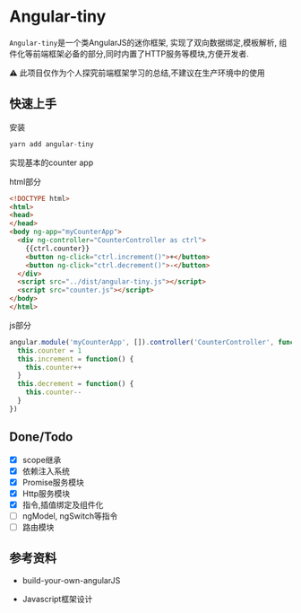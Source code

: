 # Angular-tiny

`Angular-tiny`是一个类AngularJS的迷你框架, 实现了双向数据绑定,模板解析, 组件化等前端框架必备的部分,同时内置了HTTP服务等模块,方便开发者.

⚠ 此项目仅作为个人探究前端框架学习的总结,不建议在生产环境中的使用

## 快速上手

安装

```js
yarn add angular-tiny
```

实现基本的counter app

html部分

```html
<!DOCTYPE html>
<html>
<head>
</head>
<body ng-app="myCounterApp">
  <div ng-controller="CounterController as ctrl">
    {{ctrl.counter}}
    <button ng-click="ctrl.increment()">+</button>
    <button ng-click="ctrl.decrement()">-</button>
  </div>
  <script src="../dist/angular-tiny.js"></script>
  <script src="counter.js"></script>
</body>
</html>

```

js部分

```js
angular.module('myCounterApp', []).controller('CounterController', function() {
  this.counter = 1
  this.increment = function() {
    this.counter++
  }
  this.decrement = function() {
    this.counter--
  }
})

```

## Done/Todo

- [x] scope继承
- [x] 依赖注入系统
- [x] Promise服务模块
- [x] Http服务模块
- [x] 指令,插值绑定及组件化
- [ ] ngModel, ngSwitch等指令
- [ ] 路由模块

## 参考资料

- build-your-own-angularJS

- Javascript框架设计
